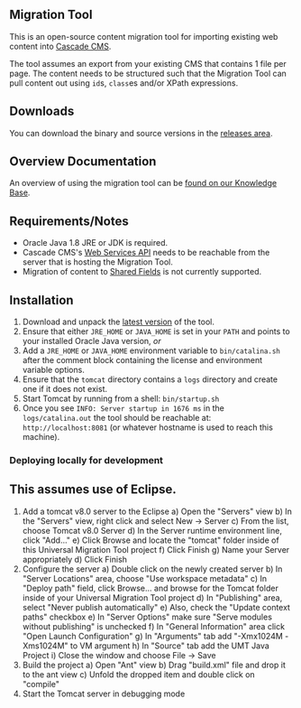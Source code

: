 ## Migration Tool

This is an open-source content migration tool for importing existing web content into [Cascade CMS](https://www.hannonhill.com/products/cascade-cms/).

The tool assumes an export from your existing CMS that contains 1 file per page. The content needs to be structured such that the Migration Tool can pull content out using `id`s, `class`es and/or XPath expressions.

## Downloads

You can download the binary and source versions in the [releases area](https://github.com/hannonhill/Universal-Migration-Tool/releases).

## Overview Documentation

An overview of using the migration tool can be [found on our Knowledge Base](https://www.hannonhill.com/cascadecms/latest/cascade-administration/cascade-setup/how-do-i-migrate-content-to-cascade-cms.html).

## Requirements/Notes

* Oracle Java 1.8 JRE or JDK is required.
* Cascade CMS's [Web Services API](https://www.hannonhill.com/cascadecms/latest/developing-in-cascade/rest-api/index.html) needs to be reachable from the server that is hosting the Migration Tool.
* Migration of content to [Shared Fields](https://www.hannonhill.com/cascadecms/latest/design-in-cascade/data-definitions/shared-fields.html) is not currently supported.

## Installation

1. Download and unpack the [latest version](https://github.com/hannonhill/Universal-Migration-Tool/releases) of the tool.
1. Ensure that either `JRE_HOME` or `JAVA_HOME` is set in your `PATH` and points to your installed Oracle Java version, _or_
1. Add a `JRE_HOME` or `JAVA_HOME` environment variable to `bin/catalina.sh` after the comment block containing the license and environment variable options.
1. Ensure that the `tomcat` directory contains a `logs` directory and create one if it does not exist.
1. Start Tomcat by running from a shell: `bin/startup.sh`
1. Once you see `INFO: Server startup in 1676 ms` in the `logs/catalina.out` the tool should be reachable at: `http://localhost:8081` (or whatever hostname is used to reach this machine).


### Deploying locally for development

This assumes use of Eclipse.
------------------------------------

1. Add a tomcat v8.0 server to the Eclipse
  a) Open the "Servers" view
  b) In the "Servers" view, right click and select New -> Server
  c) From the list, choose Tomcat v8.0 Server
  d) In the Server runtime environment line, click "Add..."
  e) Click Browse and locate the "tomcat" folder inside of this Universal Migration Tool project
  f) Click Finish
  g) Name your Server appropriately
  d) Click Finish
2. Configure the server
  a) Double click on the newly created server
  b) In "Server Locations" area, choose "Use workspace metadata"
  c) In "Deploy path" field, click Browse... and browse for the Tomcat folder inside of your Universal Migration Tool project
  d) In "Publishing" area, select "Never publish automatically"
  e) Also, check the "Update context paths" checkbox
  e) In "Server Options" make sure "Serve modules without publishing" is unchecked
  f) In "General Information" area click "Open Launch Configuration"
  g) In "Arguments" tab add "-Xmx1024M -Xms1024M" to VM argument
  h) In "Source" tab add the UMT Java Project
  i) Close the window and choose File -> Save
3. Build the project
  a) Open "Ant" view
  b) Drag "build.xml" file and drop it to the ant view
  c) Unfold the dropped item and double click on "compile"
4. Start the Tomcat server in debugging mode
